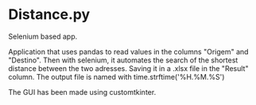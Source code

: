 # Distance.py
Selenium based app.

Application that uses pandas to read values in the columns "Origem" and "Destino". Then with selenium, it automates the search of the shortest distance between the two adresses. Saving it in a .xlsx file in the "Result" column. The output file is named with time.strftime('%H.%M.%S')

The GUI has been made using customtkinter. 

